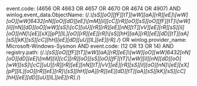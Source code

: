 event.code: (4656 OR 4663 OR 4657 OR 4670 OR 4674 OR 4907) AND winlog.event_data.ObjectName: (/.*\\[sS][oO][fF][tT][wW][aA][rR][eE]\\[wW][oO][wW]6432[nN][oO][dD][eE]\\[mM][iI][cC][rR][oO][sS][oO][fF][tT]\\[wW][iI][nN][dD][oO][wW][sS]\\[cC][uU][rR][rR][eE][nN][tT][vV][eE][rR][sS][iI][oO][nN]\\[eE][xX][pP][lL][oO][rR][eE][rR]\\[sS][hH][aA][rR][eE][dD][tT][aA][sS][kK][sS][cC][hH][eE][dD][uU][lL][eE][rR].*/) OR winlog.provider_name: Microsoft-Windows-Sysmon AND event.code: (12 OR 13 OR 14) AND registry.path: (/.*\\[sS][oO][fF][tT][wW][aA][rR][eE]\\[wW][oO][wW]6432[nN][oO][dD][eE]\\[mM][iI][cC][rR][oO][sS][oO][fF][tT]\\[wW][iI][nN][dD][oO][wW][sS]\\[cC][uU][rR][rR][eE][nN][tT][vV][eE][rR][sS][iI][oO][nN]\\[eE][xX][pP][lL][oO][rR][eE][rR]\\[sS][hH][aA][rR][eE][dD][tT][aA][sS][kK][sS][cC][hH][eE][dD][uU][lL][eE][rR].*/)

